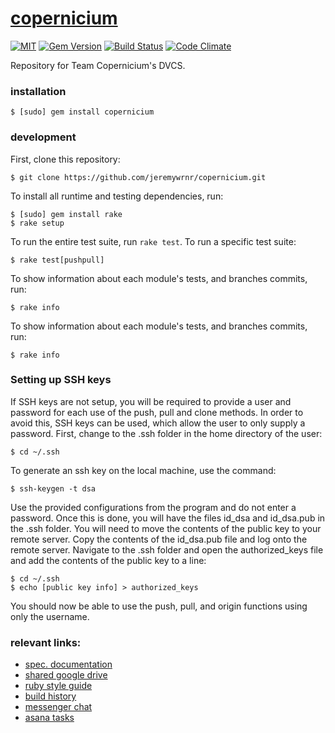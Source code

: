 [copernicium][wiki]
===================


[![MIT](https://img.shields.io/npm/l/alt.svg?style=flat)](http://jeremywrnr.com/mit-license)
[![Gem Version](https://badge.fury.io/rb/copernicium.svg)](https://badge.fury.io/rb/copernicium)
[![Build Status](https://travis-ci.org/jeremywrnr/copernicium.svg)](https://travis-ci.org/jeremywrnr/copernicium)
[![Code Climate](https://codeclimate.com/github/jeremywrnr/copernicium/badges/gpa.svg)](https://codeclimate.com/github/jeremywrnr/copernicium)


Repository for Team Copernicium's DVCS.


### installation

    $ [sudo] gem install copernicium


### development

First, clone this repository:

    $ git clone https://github.com/jeremywrnr/copernicium.git

To install all runtime and testing dependencies, run:

    $ [sudo] gem install rake
    $ rake setup

To run the entire test suite, run `rake test`. To run a specific test suite:

    $ rake test[pushpull]

To show information about each module's tests, and branches commits, run:

    $ rake info

To show information about each module's tests, and branches commits, run:

    $ rake info

### Setting up SSH keys

If SSH keys are not setup, you will be required to provide a user and password for each use of the push, pull and clone methods.  In order
to avoid this, SSH keys can be used, which allow the user to only supply a password.  First, change to the .ssh folder in the home directory
of the user:
	
	$ cd ~/.ssh

To generate an ssh key on the local machine, use the command:

	$ ssh-keygen -t dsa

Use the provided configurations from the program and do not enter a password.  Once this is done, you will have the files id_dsa and id_dsa.pub
in the .ssh folder.  You will need to move the contents of the public key to your remote server.  Copy the contents of the id_dsa.pub file and
log onto the remote server.  Navigate to the .ssh folder and open the authorized_keys file and add the contents of the public key to a line:

	$ cd ~/.ssh
	$ echo [public key info] > authorized_keys

You should now be able to use the push, pull, and origin functions using only the username.

### relevant links:

- [spec. documentation](https://docs.google.com/document/d/1r3-NquhyRLbCncqTOQPwsznSZ-en6G6xzLbWIAmxhys/)
- [shared google drive](https://drive.google.com/open?id=0B3rmOUWm5OBlNzRnZTZEajFWZkU)
- [ruby style guide](https://github.com/styleguide/ruby)
- [build history](https://travis-ci.org/jeremywrnr/copernicium/builds)
- [messenger chat](https://www.messenger.com/t/563048860513155)
- [asana tasks](https://app.asana.com/0/56905660582491/calendar)


[wiki]:https://en.wikipedia.org/wiki/Copernicium

